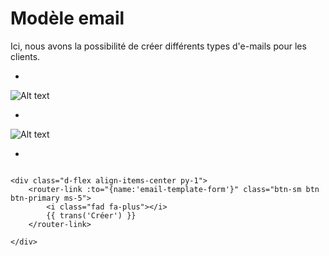 # Modèle email

Ici, nous avons la possibilité de créer différents types d'e-mails pour les clients.

*

![Alt text](/public/modele_email.png)

*

![Alt text](/public/creer_modele_email.png)

*

```template

<div class="d-flex align-items-center py-1">
    <router-link :to="{name:'email-template-form'}" class="btn-sm btn btn-primary ms-5">
        <i class="fad fa-plus"></i>
        {{ trans('Créer') }}
    </router-link>

</div>

```